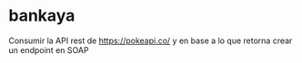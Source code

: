 # bankaya
Consumir la API rest de https://pokeapi.co/ y en base a lo que retorna crear un endpoint en SOAP
